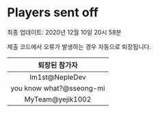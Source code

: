 # Players sent off
최종 업데이트: 2020년 12월 10일 20시 58분


제출 코드에서 오류가 발생하는 경우 자동으로 퇴장됩니다.


| 퇴장된 참가자 |
|:---:|
| Im1st@NepleDev |
| you know what?@sseong-mi |
| MyTeam@yejik1002 |